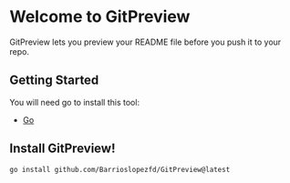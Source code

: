 # Welcome to GitPreview
GitPreview lets you preview your README file before you push it to your repo.

## Getting Started
You will need go to install this tool:
- [Go](https://go.dev/doc/install)

## Install GitPreview!
```bash
go install github.com/Barrioslopezfd/GitPreview@latest
```
